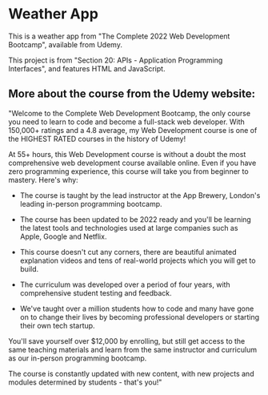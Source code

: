# Weather App

This is a weather app from "The Complete 2022 Web Development Bootcamp", available from Udemy.

This project is from "Section 20: APIs - Application Programming Interfaces", and features HTML and JavaScript.

## More about the course from the Udemy website:

"Welcome to the Complete Web Development Bootcamp, the only course you need to learn to code and become a full-stack web developer. With 150,000+ ratings and a 4.8 average, my Web Development course is one of the HIGHEST RATED courses in the history of Udemy!

At 55+ hours, this Web Development course is without a doubt the most comprehensive web development course available online. Even if you have zero programming experience, this course will take you from beginner to mastery. Here's why:

- The course is taught by the lead instructor at the App Brewery, London's leading in-person programming bootcamp.

- The course has been updated to be 2022 ready and you'll be learning the latest tools and technologies used at large companies such as Apple, Google and Netflix.

- This course doesn't cut any corners, there are beautiful animated explanation videos and tens of real-world projects which you will get to build.

- The curriculum was developed over a period of four years, with comprehensive student testing and feedback.

- We've taught over a million students how to code and many have gone on to change their lives by becoming professional developers or starting their own tech startup.

You'll save yourself over $12,000 by enrolling, but still get access to the same teaching materials and learn from the same instructor and curriculum as our in-person programming bootcamp.

The course is constantly updated with new content, with new projects and modules determined by students - that's you!"
